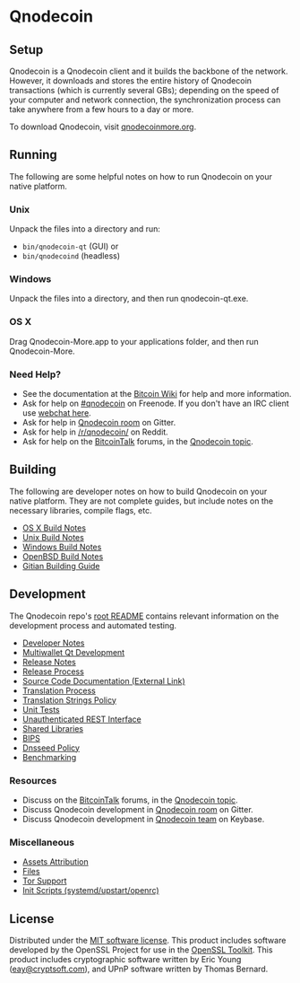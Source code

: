 Qnodecoin
=============

Setup
---------------------
Qnodecoin is a Qnodecoin client and it builds the backbone of the network. However, it downloads and stores the entire history of Qnodecoin transactions (which is currently several GBs); depending on the speed of your computer and network connection, the synchronization process can take anywhere from a few hours to a day or more.

To download Qnodecoin, visit [qnodecoinmore.org](https://qngnode.cc).

Running
---------------------
The following are some helpful notes on how to run Qnodecoin on your native platform.

### Unix

Unpack the files into a directory and run:

- `bin/qnodecoin-qt` (GUI) or
- `bin/qnodecoind` (headless)

### Windows

Unpack the files into a directory, and then run qnodecoin-qt.exe.

### OS X

Drag Qnodecoin-More.app to your applications folder, and then run Qnodecoin-More.

### Need Help?

* See the documentation at the [Bitcoin Wiki](https://en.bitcoin.it/wiki/Main_Page)
for help and more information.
* Ask for help on [#qnodecoin](http://webchat.freenode.net?channels=qnodecoin) on Freenode. If you don't have an IRC client use [webchat here](http://webchat.freenode.net?channels=qnodecoin).
* Ask for help in [Qnodecoin room](https://gitter.im/Qnodecoin_Hub) on Gitter.
* Ask for help in [/r/qnodecoin/](https://nm.reddit.com/r/qnodecoin/) on Reddit.
* Ask for help on the [BitcoinTalk](https://bitcointalk.org/) forums, in the [Qnodecoin topic](https://bitcointalk.org/index.php?topic=3017838.new#new).

Building
---------------------
The following are developer notes on how to build Qnodecoin on your native platform. They are not complete guides, but include notes on the necessary libraries, compile flags, etc.

- [OS X Build Notes](build-osx.md)
- [Unix Build Notes](build-unix.md)
- [Windows Build Notes](build-windows.md)
- [OpenBSD Build Notes](build-openbsd.md)
- [Gitian Building Guide](gitian-building.md)

Development
---------------------
The Qnodecoin repo's [root README](/README.md) contains relevant information on the development process and automated testing.

- [Developer Notes](developer-notes.md)
- [Multiwallet Qt Development](multiwallet-qt.md)
- [Release Notes](release-notes.md)
- [Release Process](release-process.md)
- [Source Code Documentation (External Link)](https://dev.visucore.com/bitcoin/doxygen/)
- [Translation Process](translation_process.md)
- [Translation Strings Policy](translation_strings_policy.md)
- [Unit Tests](unit-tests.md)
- [Unauthenticated REST Interface](REST-interface.md)
- [Shared Libraries](shared-libraries.md)
- [BIPS](bips.md)
- [Dnsseed Policy](dnsseed-policy.md)
- [Benchmarking](benchmarking.md)

### Resources
* Discuss on the [BitcoinTalk](https://bitcointalk.org/) forums, in the [Qnodecoin topic](https://bitcointalk.org/index.php?topic=3017838.new#new).
* Discuss Qnodecoin development in [Qnodecoin room](https://gitter.im/Qnodecoin_Hub) on Gitter.
* Discuss Qnodecoin development in [Qnodecoin team](https://keybase.io/team/qnodecoin) on Keybase.

### Miscellaneous
- [Assets Attribution](assets-attribution.md)
- [Files](files.md)
- [Tor Support](tor.md)
- [Init Scripts (systemd/upstart/openrc)](init.md)

License
---------------------
Distributed under the [MIT software license](http://www.opensource.org/licenses/mit-license.php).
This product includes software developed by the OpenSSL Project for use in the [OpenSSL Toolkit](https://www.openssl.org/). This product includes
cryptographic software written by Eric Young ([eay@cryptsoft.com](mailto:eay@cryptsoft.com)), and UPnP software written by Thomas Bernard.
